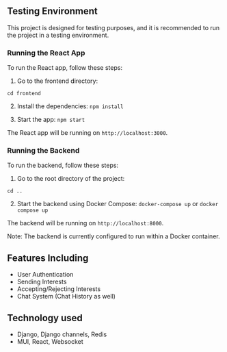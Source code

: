 ## Testing Environment

This project is designed for testing purposes, and it is recommended to run the project in a testing environment.

### Running the React App

To run the React app, follow these steps:

1. Go to the frontend directory: 

```cd frontend```

2. Install the dependencies: 
```npm install```

3. Start the app: 
```npm start```

The React app will be running on `http://localhost:3000`.

### Running the Backend

To run the backend, follow these steps:

1. Go to the root directory of the project: 

```cd ..```

2. Start the backend using Docker Compose: 
```docker-compose up```
or
```docker compose up```


The backend will be running on `http://localhost:8000`.

Note: The backend is currently configured to run within a Docker container.

## Features Including
- User Authentication
- Sending Interests
- Accepting/Rejecting Interests
- Chat System (Chat History as well)

## Technology used
- Django, Django channels, Redis
- MUI, React, Websocket
